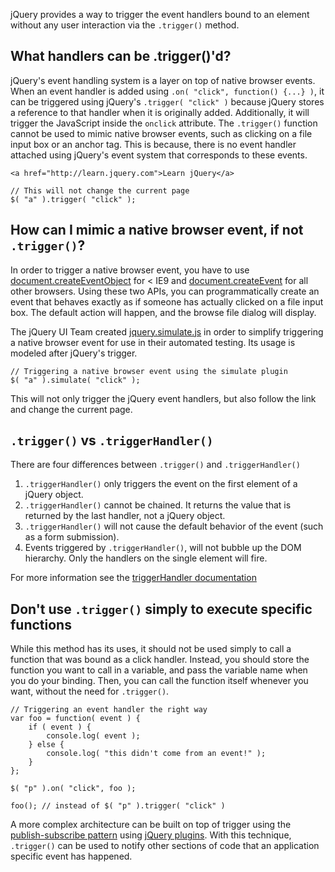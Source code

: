 <script>{
	"title": "Triggering Event Handlers",
	"level": "intermediate",
	"source": "http://jqfundamentals.com/legacy",
	"attribution": [ "jQuery Fundamentals" ]
}</script>

jQuery provides a way to trigger the event handlers bound to an element without any user interaction via the `.trigger()` method.

## What handlers can be .trigger()'d?

jQuery's event handling system is a layer on top of native browser events. When an event handler is added using `.on( "click", function() {...} )`, it can be triggered using jQuery's `.trigger( "click" )` because jQuery stores a reference to that handler when it is originally added. Additionally, it will trigger the JavaScript inside the `onclick` attribute. The `.trigger()` function cannot be used to mimic native browser events, such as clicking on a file input box or an anchor tag. This is because, there is no event handler attached using jQuery's event system that corresponds to these events.

```
<a href="http://learn.jquery.com">Learn jQuery</a>
```

```
// This will not change the current page
$( "a" ).trigger( "click" );
```

## How can I mimic a native browser event, if not `.trigger()`?

In order to trigger a native browser event, you have to use [document.createEventObject](http://msdn.microsoft.com/en-us/library/ie/ms536390%28v=vs.85%29.aspx) for < IE9 and [document.createEvent](https://developer.mozilla.org/en-US/docs/Web/API/Document/createEvent) for all other browsers. Using these two APIs, you can programmatically create an event that behaves exactly as if someone has actually clicked on a file input box. The default action will happen, and the browse file dialog will display.

The jQuery UI Team created [jquery.simulate.js](https://github.com/jquery/jquery-simulate/) in order to simplify triggering a native browser event for use in their automated testing. Its usage is modeled after jQuery's trigger.

```
// Triggering a native browser event using the simulate plugin
$( "a" ).simulate( "click" );
```

This will not only trigger the jQuery event handlers, but also follow the link and change the current page.

## `.trigger()` vs `.triggerHandler()`

There are four differences between `.trigger()` and `.triggerHandler()`

1. `.triggerHandler()` only triggers the event on the first element of a jQuery object.
2. `.triggerHandler()` cannot be chained. It returns the value that is returned by the last handler, not a jQuery object.
3. `.triggerHandler()` will not cause the default behavior of the event (such as a form submission).
4. Events triggered by `.triggerHandler()`, will not bubble up the DOM hierarchy. Only the handlers on the single element will fire.

For more information see the [triggerHandler documentation](http://api.jquery.com/triggerHandler/)

## Don't use `.trigger()` simply to execute specific functions

While this method has its uses, it should not be used simply to call a function that was bound as a click handler. Instead, you should store the function you want to call in a variable, and pass the variable name when you do your binding. Then, you can call the function itself whenever you want, without the need for `.trigger()`.

```
// Triggering an event handler the right way
var foo = function( event ) {
	if ( event ) {
		console.log( event );
	} else {
		console.log( "this didn't come from an event!" );
	}
};

$( "p" ).on( "click", foo );

foo(); // instead of $( "p" ).trigger( "click" )
```

A more complex architecture can be built on top of trigger using the [publish-subscribe pattern](http://en.wikipedia.org/wiki/Publish%E2%80%93subscribe_pattern) using [jQuery plugins](https://gist.github.com/661855). With this technique, `.trigger()` can be used to notify other sections of code that an application specific event has happened.
